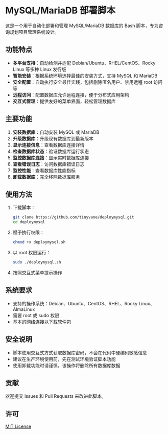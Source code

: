# MySQL/MariaDB 部署脚本

这是一个用于自动化部署和管理 MySQL/MariaDB 数据库的 Bash 脚本，专为咨询规划项目管理系统设计。

## 功能特点

- **多平台支持**：自动检测并适配 Debian/Ubuntu、RHEL/CentOS、Rocky Linux 等多种 Linux 发行版
- **智能安装**：根据系统环境选择最佳的安装方式，支持 MySQL 和 MariaDB
- **安全配置**：自动执行安全最佳实践，包括删除匿名用户、禁用远程 root 访问等
- **远程访问**：配置数据库允许远程连接，便于分布式应用架构
- **交互式管理**：提供友好的菜单界面，轻松管理数据库

## 主要功能

1. **安装数据库**：自动安装 MySQL 或 MariaDB
2. **升级数据库**：升级现有数据库到最新版本
3. **显示连接信息**：查看数据库连接详情
4. **检查数据库状态**：验证数据库运行状态
5. **监控数据库连接**：显示实时数据库连接
6. **查看错误日志**：访问数据库错误日志
7. **监控性能**：查看数据库性能指标
8. **卸载数据库**：完全移除数据库服务

## 使用方法

1. 下载脚本：
   ```bash
   git clone https://github.com/tinyvane/deploymysql.git
   cd deploymysql
   ```

2. 赋予执行权限：
   ```bash
   chmod +x deploymysql.sh
   ```

3. 以 root 权限运行：
   ```bash
   sudo ./deploymysql.sh
   ```

4. 按照交互式菜单提示操作

## 系统要求

- 支持的操作系统：Debian、Ubuntu、CentOS、RHEL、Rocky Linux、AlmaLinux
- 需要 root 或 sudo 权限
- 基本的网络连接以下载软件包

## 安全说明

- 脚本使用交互式方式获取数据库密码，不会在代码中硬编码敏感信息
- 建议在生产环境使用前，先在测试环境验证脚本功能
- 使用卸载功能时请谨慎，该操作将删除所有数据库数据

## 贡献

欢迎提交 Issues 和 Pull Requests 来改进此脚本。

## 许可

[MIT License](LICENSE) 